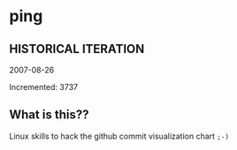 # ping

## HISTORICAL ITERATION
2007-08-26

Incremented: 3737

## What is this?? 
Linux skills to hack the github commit visualization chart `;-)`
